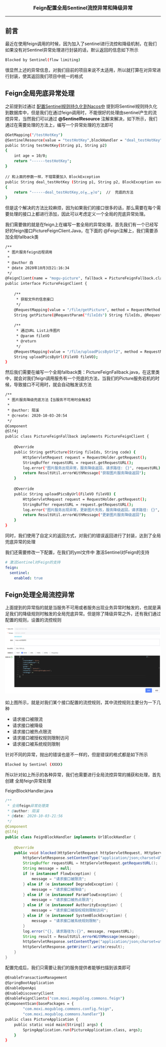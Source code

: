 ### <center>Feign配置全局Sentinel流控异常和降级异常
***
## 前言

最近在使用feign调用的时候，因为加入了sentinel进行流控和降级机制，在我们如果没有对Sentinel异常处理进行封装的话，默认返回的信息如下所示

```bash
Blocked by Sentinel(flow limiting)
```

很显然上述的异常信息，对我们目前的项目来说不太适用，所以就打算在对异常进行封装，使其返回我们项目中统一的格式

## Feign全局兜底异常处理

之前提到过通过 [配置Sentinel规则持久化到Nacos中](http://www.moguit.cn/#/info?blogUid=6473a200c9986f45af2ae9f12534ec93) 提到将Sentinel规则持久化到数据库中，但是我们在通过feign调用时，不能很好的处理由sentinel产生的流控异常，当然我们可以通过 **@SentinelResource** 注解来解决，如下所示，我们通过在需要处理的方法上，编写一个异常处理的方法即可

```bash
@GetMapping("/testHotKey")
@SentinelResource(value = "testHotKey",blockHandler = "deal_testHotKey")
public String testHotKey(String p1, String p2)
{
    int age = 10/0;
    return "------testHotKey";
}

// 和上面的参数一样，不错需要加入 BlockException
public String deal_testHotKey (String p1, String p2, BlockException exception)
{
	return "------deal_testHotKey,o(╥﹏╥)o";  //  兜底的方法
}
```

但是这个解决的方法比较麻烦，因为如果我们的接口很多的话，那么需要在每个需要处理的接口上都进行添加，因此可以考虑定义一个全局的兜底异常处理。

我们需要做的就是在feign上在编写一套全局的异常处理，首先我们有一个已经写好的feign接口PictureFeignClient.Java，在下面的 @Feign注解上，我们需要添加全局fallback类

```bash
/**
 * 图片服务feign远程调用
 *
 * @author 白
 * @date 2020年10月3日21:16:34
 */
@FeignClient(name = "mogu-picture", fallback = PictureFeignFallback.class)
public interface PictureFeignClient {

    /**
     * 获取文件的信息接口
     */
    @RequestMapping(value = "/file/getPicture", method = RequestMethod.GET)
    String getPicture(@RequestParam("fileIds") String fileIds, @RequestParam("code") String code);

    /**
     * 通过URL List上传图片
     * @param fileVO
     * @return
     */
    @RequestMapping(value = "/file/uploadPicsByUrl2", method = RequestMethod.POST)
    String uploadPicsByUrl(FileVO fileVO);
}
```

然后我们需要在编写一个全局fallback类：PictureFeignFallback.java，在这里类中，就会对我们feign调用服务有一个兜底的方法，当我们的Picture服务宕机的时候，导致接口不可用时，就会自动触发该方法

```bash
/**
 * 图片服务降级兜底方法【当服务不可用时会触发】
 *
 * @author: 陌溪
 * @create: 2020-10-03-20:54
 */
@Component
@Slf4j
public class PictureFeignFallback implements PictureFeignClient {

    @Override
    public String getPicture(String fileIds, String code) {
        HttpServletRequest request = RequestHolder.getRequest();
        StringBuffer requestURL = request.getRequestURL();
        log.error("图片服务出现异常，服务降级返回，请求路径: {}", requestURL);
        return ResultUtil.errorWithMessage("获取图片服务降级返回");
    }

    @Override
    public String uploadPicsByUrl(FileVO fileVO) {
        HttpServletRequest request = RequestHolder.getRequest();
        StringBuffer requestURL = request.getRequestURL();
        log.error("图片服务出现异常，更新图片失败，服务降级返回，请求路径: {}", requestURL);
        return ResultUtil.errorWithMessage("更新图片服务降级返回");
    }
}
```

同时，我们使用了自定义的返回方式，对我们的错误返回进行了封装，达到了全局兜底异常的处理

我们还需要修改一下配置，在我们的yml文件中 激活Sentinel对Feign的支持

```yml
# 激活Sentinel对Feign的支持
feign:
  sentinel:
    enabled: true
```

## Feign处理全局流控异常

上面提到的异常指的就是当服务不可用或者服务出现业务异常时触发的，也就是满足我们的降级规则时触发的全局兜底异常。但是除了降级异常之外，还有我们通过配置的规则，设置的流控规则

![image-20201005103930483](images/image-20201005103930483.png)

如上图所示，就是对我们某个接口配置的流控规则，其中流控规则主要分为一下几种

- 请求接口被限流
- 请求接口被降级
- 请求接口被热点限流
- 请求接口被授权规则限制访问
- 请求接口被系统规则限制

针对不同的异常，抛出的错误也是不一样的，但是错误的格式都是如下所示

```bash
Blocked by Sentinel (XXXX)
```

所以针对如上所示的各种异常，我们也需要进行全局流控异常的捕获和处理，首先创建 全局feign异常处理

FeignBlockHandler.java

```java
/**
 * 全局feign异常处理类
 * @author: 陌溪
 * @date: 2020-10-03-21:56
 */
@Component
@Slf4j
public class FeignBlockHandler implements UrlBlockHandler {

    @Override
    public void blocked(HttpServletRequest httpServletRequest, HttpServletResponse httpServletResponse, BlockException e) throws IOException {
        httpServletResponse.setContentType("application/json;charset=UTF-8");
        StringBuffer requestURL = httpServletRequest.getRequestURL();
        String message = null;
        if (e instanceof FlowException) {
            message = "请求接口被限流";
        } else if (e instanceof DegradeException) {
            message = "请求接口被降级";
        } else if (e instanceof ParamFlowException) {
            message = "请求接口被热点限流";
        } else if (e instanceof AuthorityException) {
            message = "请求接口被授权规则限制访问";
        } else if (e instanceof SystemBlockException) {
            message = "请求接口被系统规则限制";
        }
        log.error("{}, 请求路径为:{}", message, requestURL);
        String result = ResultUtil.errorWithMessage(message);
        httpServletResponse.setContentType("application/json;charset=utf-8");
        httpServletResponse.getWriter().write(result);
    }
}
```

配置完成后，我们只需要让我们的服务提供者能够扫描到该类即可

```bash
@EnableTransactionManagement
@SpringBootApplication
@EnableOpenApi
@EnableDiscoveryClient
@EnableFeignClients("com.moxi.mogublog.commons.feign")
@ComponentScan(basePackages = {
        "com.moxi.mogublog.commons.config.feign",
        "com.moxi.mogublog.commons.handler"})
public class PictureApplication {
    public static void main(String[] args) {
        SpringApplication.run(PictureApplication.class, args);
    }
}
```





